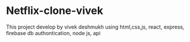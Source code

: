 # Netflix-clone-vivek
This project develop by vivek deshmukh using html,css,js, react, express, firebase db authontication, node js, api

